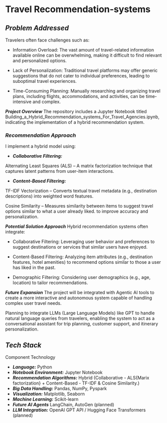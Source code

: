 # Travel Recommendation-systems
## ***Problem Addressed***
Travelers often face challenges such as:

* Information Overload: The vast amount of travel-related information available online can be overwhelming, making it difficult to find relevant and personalized options.

* Lack of Personalization: Traditional travel platforms may offer generic suggestions that do not cater to individual preferences, leading to suboptimal travel experiences.

* Time-Consuming Planning: Manually researching and organizing travel plans, including flights, accommodations, and activities, can be time-intensive and complex.

***Project Overview***
The repository includes a Jupyter Notebook titled Building_a_Hybrid_Recommendation_systems_For_Travel_Agencies.ipynb, indicating the implementation of a hybrid recommendation system. 
### ***Recommendation Approach***
I implement a hybrid model using:

* ***Collaborative Filtering:***

Alternating Least Squares (ALS) – A matrix factorization technique that captures latent patterns from user-item interactions.

* ***Content-Based Filtering:***

TF-IDF Vectorization – Converts textual travel metadata (e.g., destination descriptions) into weighted word features.

Cosine Similarity – Measures similarity between items to suggest travel options similar to what a user already liked. to improve accuracy and personalization.

***Potential Solution Approach***
Hybrid recommendation systems often integrate:

* Collaborative Filtering: Leveraging user behavior and preferences to suggest destinations or services that similar users have enjoyed.

* Content-Based Filtering: Analyzing item attributes (e.g., destination features, hotel amenities) to recommend options similar to those a user has liked in the past.

* Demographic Filtering: Considering user demographics (e.g., age, location) to tailor recommendations.

***Future Expansion***
The project will be integrated with Agentic AI tools to create a more interactive and autonomous system capable of handling complex user travel needs.

Planning to integrate LLMs (Large Language Models) like GPT to handle natural language queries from travelers, enabling the system to act as a conversational assistant for trip planning, customer support, and itinerary personalization.

## ***Tech Stack***
Component	Technology
* ***Language:***	Python
* ***Notebook Environment:***	Jupyter Notebook
* ***Recommendation Algorithms:***	Hybrid (Collaborative - ALS{Marix factorization} + Content-Based - TF-IDF & Cosine Similarity.)
* ***Big Data Handling:***	Pandas, NumPy, Pyspark
* ***Visualization:***	Matplotlib, Seaborn
* ***Machine Learning:***	Scikit-learn
* ***Future AI Agents***	LangChain, AutoGen (planned)
* ***LLM Integration:***	OpenAI GPT API / Hugging Face Transformers (planned)

